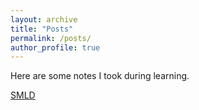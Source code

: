 ```yaml
---
layout: archive
title: "Posts"
permalink: /posts/
author_profile: true
---
```


Here are some notes I took during learning.

[SMLD](http://academicpages.github.io/files/SMLD.html)

<!-- {% for post in site.posts reversed %}
  {% include archive-single.html %}
{% endfor %} -->